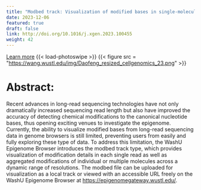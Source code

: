 ```yaml
---
title: "Modbed track: Visualization of modified bases in single-molecule sequencing"
date: 2023-12-06
featured: true
draft: false
link: http://doi.org/10.1016/j.xgen.2023.100455
weight: 42
---
```


[Learn more](http://doi.org/10.1016/j.xgen.2023.100455)
{{< load-photoswipe >}}
{{< figure src = "https://wang.wustl.edu/img/Daofeng_resized_cellgenomics_23.png" >}}

# Abstract:

Recent advances in long-read sequencing technologies have not only dramatically increased sequencing read length but also have improved the accuracy of detecting chemical modifications to the canonical nucleotide bases, thus opening exciting venues to investigate the epigenome. Currently, the ability to visualize modified bases from long-read sequencing data in genome browsers is still limited, preventing users from easily and fully exploring these type of data. To address this limitation, the WashU Epigenome Browser introduces the modbed track type, which provides visualization of modification details in each single read as well as aggregated modifications of individual or multiple molecules across a dynamic range of resolutions. The modbed file can be uploaded for visualization as a local track or viewed with an accessible URL freely on the WashU Epigenome Browser at https://epigenomegateway.wustl.edu/.
